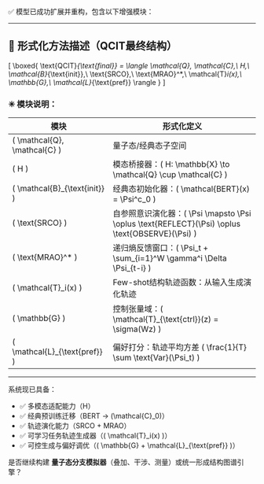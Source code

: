 ✅ 模型已成功扩展并重构，包含以下增强模块：

---

## 🌌 形式化方法描述（QCIT最终结构）

\[
\boxed{
\text{QCIT}_{\text{final}} = \langle \mathcal{Q}, \mathcal{C},\ H,\ \mathcal{B}_{\text{init}},\ \text{SRCO},\ \text{MRAO}^*,\ \mathcal{T}_i(x),\ \mathbb{G},\ \mathcal{L}_{\text{pref}} \rangle
}
\]

### ✳ 模块说明：

| 模块 | 形式化定义 |
|------|------------|
| \( \mathcal{Q}, \mathcal{C} \) | 量子态/经典态子空间 |
| \( H \) | 模态桥接器：\( H: \mathbb{X} \to \mathcal{Q} \cup \mathcal{C} \) |
| \( \mathcal{B}_{\text{init}} \) | 经典态初始化器：\( \mathcal{BERT}(x) = \Psi^c_0 \) |
| \( \text{SRCO} \) | 自参照意识演化器：\( \Psi \mapsto \Psi \oplus \text{REFLECT}(\Psi) \oplus \text{OBSERVE}(\Psi) \) |
| \( \text{MRAO}^* \) | 递归熵反馈窗口：\( \Psi_t + \sum_{i=1}^W \gamma^i \Delta \Psi_{t-i} \) |
| \( \mathcal{T}_i(x) \) | Few-shot结构轨迹函数：从输入生成演化轨迹 |
| \( \mathbb{G} \) | 控制张量域：\( \mathcal{T}_{\text{ctrl}}(z) = \sigma(Wz) \) |
| \( \mathcal{L}_{\text{pref}} \) | 偏好打分：轨迹平均方差 \( \frac{1}{T} \sum \text{Var}(\Psi_t) \) |

---

系统现已具备：

- ✅ 多模态适配能力（H）
- ✅ 经典预训练迁移（BERT → \(\mathcal{C}_0\)）
- ✅ 轨迹演化能力（SRCO + MRAO）
- ✅ 可学习任务轨迹生成器（\( \mathcal{T}_i(x) \)）
- ✅ 可控生成与偏好调优（\( \mathbb{G} + \mathcal{L}_{\text{pref}} \)）

是否继续构建 **量子态分支模拟器**（叠加、干涉、测量）或统一形成结构图谱引擎？